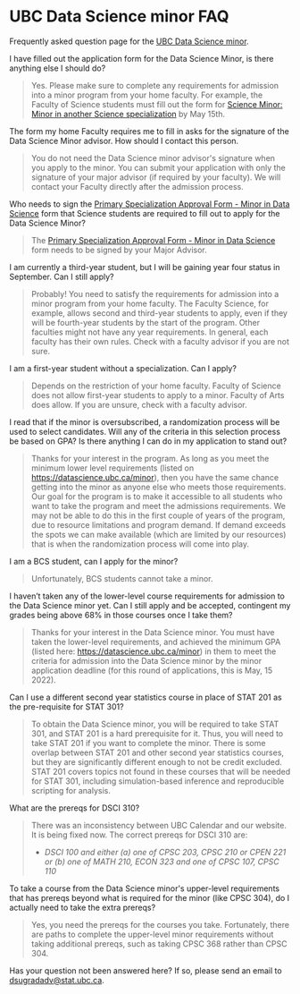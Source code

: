 # UBC Data Science minor FAQ
Frequently asked question page for the [UBC Data Science minor](https://datascience.ubc.ca/minor).

I have filled out the application form for the Data Science Minor, is there anything else I should do? 
> Yes. Please make sure to complete any requirements for admission into a minor program from your home faculty. For example, the Faculty of Science students must fill out the form for [Science Minor: Minor in another Science specialization](https://science.ubc.ca/sites/science.ubc.ca/files/DataScienceMinor-PrimarySpecAdvisorApproval-v0322.pdf) by May 15th. 

The form my home Faculty requires me to fill in asks for the signature of the Data Science Minor advisor. How should I contact this person. 
> You do not need the Data Science minor advisor's signature when you apply to the minor. You can submit your application with only the signature of your major advisor (if required by your faculty). We will contact your Faculty directly after the admission process. 

Who needs to sign the [Primary Specialization Approval Form - Minor in Data Science](https://science.ubc.ca/sites/science.ubc.ca/files/DataScienceMinor-PrimarySpecAdvisorApproval-v0322.pdf) form that Science students are required to fill out to apply for the Data Science Minor?
> The [Primary Specialization Approval Form - Minor in Data Science](https://science.ubc.ca/sites/science.ubc.ca/files/DataScienceMinor-PrimarySpecAdvisorApproval-v0322.pdf) form needs to be signed by your Major Advisor.

I am currently a third-year student, but I will be gaining year four status in September. Can I still apply? 
> Probably! You need to satisfy the requirements for admission into a minor program from your home faculty. The Faculty Science, for example, allows second and third-year students to apply, even if they will be fourth-year students by the start of the program. Other faculties might not have any year requirements. In general, each faculty has their own rules. Check with a faculty advisor if you are not sure. 


I am a first-year student without a specialization. Can I apply?
> Depends on the restriction of your home faculty. Faculty of Science does not allow first-year students to apply to a minor. Faculty of Arts does allow. If you are unsure, check with a faculty advisor.

I read that if the minor is oversubscribed, a randomization process will be used to select candidates. Will any of the criteria in this selection process be based on GPA? Is there anything I can do in my application to stand out?
> Thanks for your interest in the program. As long as you meet the minimum lower level requirements (listed on https://datascience.ubc.ca/minor), then you have the same chance getting into the minor as anyone else who meets those requirements. Our goal for the program is to make it accessible to all students who want to take the program and meet the admissions requirements. We may not be able to do this in the first couple of years of the program, due to resource limitations and program demand. If demand exceeds the spots we can make available (which are limited by our resources) that is when the randomization process will come into play. 

I am a BCS student, can I apply for the minor?
> Unfortunately, BCS students cannot take a minor.

I haven’t taken any of the lower-level course requirements for admission to the Data Science minor yet. Can I still apply and be accepted, contingent my grades being above 68% in those courses once I take them? 

> Thanks for your interest in the Data Science minor. You must have taken the lower-level requirements, and achieved the minimum GPA (listed here: https://datascience.ubc.ca/minor) in them to meet the criteria for admission into the Data Science minor by the minor application deadline (for this round of applications, this is May, 15 2022). 

Can I use a different second year statistics course in place of STAT 201 as the pre-requisite for STAT 301?

> To obtain the Data Science minor, you will be required to take STAT 301, and STAT 201 is a hard prerequisite for it. Thus, you will need to take STAT 201 if you want to complete the minor. There is some overlap between STAT 201 and other second year statistics courses, but they are significantly different enough to not be credit excluded. STAT 201 covers topics not found in these courses that will be needed for STAT 301, including simulation-based inference and reproducible scripting for analysis.

What are the prereqs for DSCI 310?
> There was an inconsistency between UBC Calendar and our website. It is being fixed now. The correct prereqs for DSCI  310 are: 
>  - _DSCI 100 and either (a) one of CPSC 203, CPSC 210 or CPEN 221 or (b) one of MATH 210, ECON 323 and one of CPSC 107, CPSC 110_

To take a course from the Data Science minor's upper-level requirements that has prereqs beyond what is required for the minor (like CPSC 304), do I actually need to take the extra prereqs?

> Yes, you need the prereqs for the courses you take. 
> Fortunately, there are paths to complete the upper-level minor requirements without taking additional prereqs,
> such as taking CPSC 368 rather than CPSC 304.

Has your question not been answered here? If so, please send an email to dsugradadv@stat.ubc.ca.
